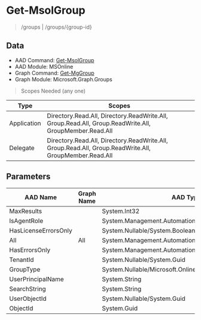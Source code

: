 # Get-MsolGroup

> /groups | /groups/{group-id}

## Data

+ AAD Command: [Get-MsolGroup](https://docs.microsoft.com/en-us/powershell/module/MSOnline/Get-MsolGroup)
+ AAD Module: MSOnline
+ Graph Command: [Get-MgGroup](https://docs.microsoft.com/en-us/powershell/module/Microsoft.Graph.Groups/Get-MgGroup)
+ Graph Module: Microsoft.Graph.Groups

> Scopes Needed (any one)

|Type|Scopes|
|---|---|
|Application|Directory.Read.All, Directory.ReadWrite.All, Group.Read.All, Group.ReadWrite.All, GroupMember.Read.All|
|Delegate|Directory.Read.All, Directory.ReadWrite.All, Group.Read.All, Group.ReadWrite.All, GroupMember.Read.All|

## Parameters

|AAD Name|Graph Name|AAD Type|Graph Type|Infos|
|---|---|---|---|---|
|MaxResults||System.Int32|||
|IsAgentRole||System.Management.Automation.SwitchParameter|||
|HasLicenseErrorsOnly||System.Nullable/System.Boolean|||
|All|All|System.Management.Automation.SwitchParameter|System.Management.Automation.SwitchParameter||
|HasErrorsOnly||System.Management.Automation.SwitchParameter|||
|TenantId||System.Nullable/System.Guid|||
|GroupType||System.Nullable/Microsoft.Online.Administration.GroupType|||
|UserPrincipalName||System.String|||
|SearchString||System.String|||
|UserObjectId||System.Nullable/System.Guid|||
|ObjectId||System.Guid|||


